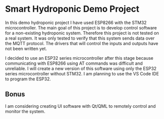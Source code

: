 # Smart Hydroponic Demo Project

In this demo hydroponic project I have used ESP8266 with the STM32 microcontroller. The main goal of this project is to develop control software for a non-existing hydroponic system. Therefore this project is not tested on a real system. It was only tested to verify that this system sends data over the MQTT protocol. The drivers that will control the inputs and outputs have not been written yet.

I decided to use an ESP32 series microcontroller after this stage because communicating with ESP8266 using AT commands was difficult and unreliable. I will create a new version of this software using only the ESP32 series microcontroller without STM32. I am planning to use the VS Code IDE to program the ESP32.

## Bonus

I am considering creating UI software with Qt/QML to remotely control and monitor the system.
